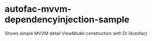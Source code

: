 # autofac-mvvm-dependencyinjection-sample
Shows simple MVVM detail ViewModel construction with DI (Autofac)

